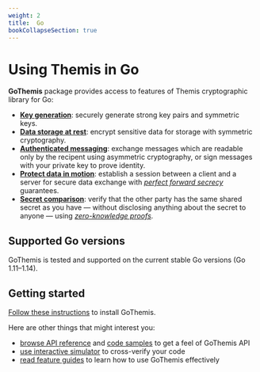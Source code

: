 ```yaml
---
weight: 2
title:  Go
bookCollapseSection: true
---
```


# Using Themis in Go

**GoThemis** package provides access to features of Themis cryptographic library for Go:

- **[Key generation](features#key-generation)**:
  securely generate strong key pairs and symmetric keys.
- **[Data storage at rest](features#secure-cell)**:
  encrypt sensitive data for storage with symmetric cryptography.
- **[Authenticated messaging](features#secure-message)**:
  exchange messages which are readable only by the recipent using asymmetric cryptography,
  or sign messages with your private key to prove identity.
- **[Protect data in motion](features#secure-session)**:
  establish a session between a client and a server for secure data exchange
  with _[perfect forward secrecy](https://en.wikipedia.org/wiki/Forward_secrecy)_ guarantees.
- **[Secret comparison](features#secure-comparator)**:
  verify that the other party has the same shared secret as you have —
  without disclosing anything about the secret to anyone —
  using _[zero-knowledge proofs](https://en.wikipedia.org/wiki/Zero-knowledge_proof)_.

## Supported Go versions

GoThemis is tested and supported on the current stable Go versions
(Go 1.11–1.14).

## Getting started

[Follow these instructions](installation) to install GoThemis.

Here are other things that might interest you:

- [browse API reference](https://pkg.go.dev/github.com/cossacklabs/themis/gothemis?tab=overview)
  and [code samples](examples) to get a feel of GoThemis API
- [use interactive simulator](/docs/themis/debugging/themis-server/) to cross-verify your code
- [read feature guides](features) to learn how to use GoThemis effectively
